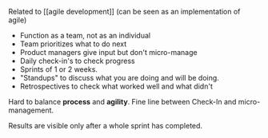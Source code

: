 Related to [[agile development]] (can be seen as an implementation of agile)

- Function as a team, not as an individual
- Team prioritizes what to do next
- Product managers give input but don't micro-manage
- Daily check-in's to check progress
- Sprints of 1 or 2 weeks. 
- "Standups" to discuss what you are doing and will be doing. 
- Retrospectives to check what worked well and what didn't 

Hard to balance **process** and **agility**. Fine line between Check-In and micro-management. 

Results are visible only after a whole sprint has completed. 

